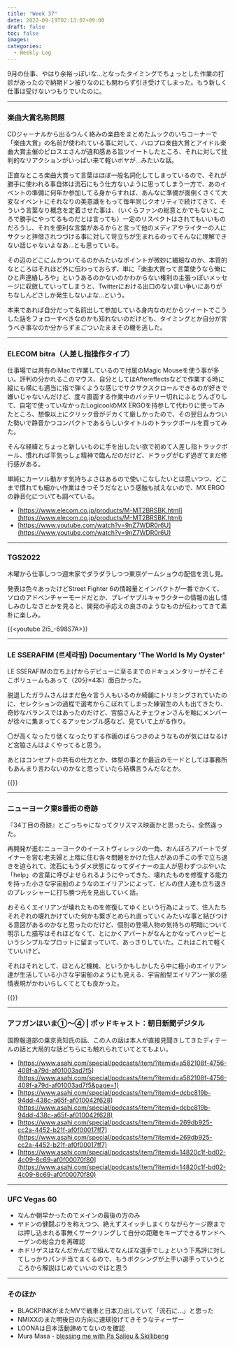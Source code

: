 ```yaml
---
title: "Week 37"
date: 2022-09-19T02:13:07+09:00
draft: false
toc: false
images:
categories:
  - Weekly Log
---
```

9月の仕事、やはり余裕っぽいな…となったタイミングでちょっとした作業の打診があったので納期ドン被りなのにも関わらず引き受けてしまった。もう新しく仕事は受けないつもりでいたのに。

<!--more-->

---

### 楽曲大賞名称問題

CDジャーナルから出るつんく絡みの楽曲をまとめたムックのいちコーナーで「楽曲大賞」の名前が使われている事に対して、ハロプロ楽曲大賞とアイドル楽曲大賞主催のピロスエさんが違和感ある旨ツイートしたところ、それに対して批判的なリアクションがいっぱい来て軽いボヤが…みたいな話。

正直なところ楽曲大賞って言葉はほぼ一般名詞化してしまっているので、それが勝手に使われる事自体は流石にもう仕方ないように思ってしまう一方で、あのイベントの準備に何年か参加してる身からすれば、あんなに準備が面倒くさくて大変なイベントにそれなりの美意識をもって毎年同じクオリティで続けてきて、そういう言葉なり概念を定着させた事は、（いくらファンの総意とかでもないところで勝手にやってるものだとは言っても）一定のリスペクトはされてもいいものだろうし、それを便利な言葉があるからと言って他のメディアやライターの人にサクッと拝借されつづける事に対して苛立ちが生まれるのってそんなに理解できない話じゃないよなあ…とも思っている。

その辺のどこにムカついてるのかみたいなポイントが微妙に繊細なのか、本質的なところはそれほど外に伝わっておらず、単に「楽曲大賞って言葉使うなら俺にひと声連絡しろや」というあるのかないのかわからない権利の主張っぽいメッセージに収斂していってしまうと、Twitterにおける出口のない言い争いにありがちなしんどさしか発生しないよな…という。

本来であれば自分だって名前出して参加している身内なのだからツイートでこうした話をフォローすべきなのかも知れないのだけども、タイミングとか自分が言うべき事なのか分からずまごついたままその機を逃した。

---

### ELECOM bitra（人差し指操作タイプ）

仕事場では共有のiMacで作業しているので付属のMagic Mouseを使う事が多い。評判の分かれるこのマウス、自分としてはAftereffectsなどで作業する時に縦にも横にも適当に指で弾くような感じでサクサクスクロールできるのが好きで嫌いじゃないんだけど、度々直面する作業中のバッテリー切れにふとうんざりして、自宅で使っていなかったLogicoolのMX ERGOを持参して代わりに使ってみたところ、想像以上にクリック音がデカくて厳しかったので、その翌日ムカついた勢いで静音かつコンパクトであるらしいタイトルのトラックボールを買ってみた。

そんな経緯とちょっと新しいものに手を出したい欲で初めて人差し指トラックボール、慣れれば平気っしょ精神で臨んだのだけど、ドラッグがむず過ぎてまだ修行感がある。

単純にカーソル動かす気持ちよさはあるので使いこなしたいとは思いつつ、どこまで慣れても細かい作業はきつそうだなという感触も拭えないので、MX ERGOの静音化についても調べている。

- [https://www.elecom.co.jp/products/M-MT2BRSBK.html](https://www.elecom.co.jp/products/M-MT2BRSBK.html)
- [https://www.youtube.com/watch?v=9nZ7WDR0r6U](https://www.youtube.com/watch?v=9nZ7WDR0r6U)

---

### TGS2022

木曜から仕事しつつ週末家でダラダラしつつ東京ゲームショウの配信を流し見。

発表は色々あったけどStreet Fighter 6の情報量とインパクトが一番でかくて、ソロのアドベンチャーモードだとか、プレイヤブルキャラクターの情報の出し惜しみのしなさとかを見ると、開発の手応えの良さのようなものが伝わってきて素朴に楽しみ。

{{<youtube 2i5_-698S7A>}}

---

### **LE SSERAFIM (르세라핌) Documentary 'The World Is My Oyster'**

LE SSERAFIMの立ち上げからデビューに至るまでのドキュメンタリーがそこそこボリュームもあって（20分×4本）面白かった。

脱退したガラムさんはまだ色々言う人もいるのか綺麗にトリミングされていたのに、セレクションの過程で選考からこぼれてしまった練習生の人も出てきたり、奇妙なバランスではあったのだけど、宮脇さんとチェウォンさんを軸にメンバーが徐々に集まってくるアッセンブル感など、見ていて上がる作り。

〇が高くなったり低くなったりする作画のばらつきのようなものが気にはなるけど宮脇さんはよくやってると思う。

あとはコンセプトの共有の仕方とか、体型の事とか最近のモードとしては事務所もあんまり言わないのかなと思っていたら結構言うんだなとか。

{{<youtube mjcJOJkNPRw>}}

---

### ニューヨーク東8番街の奇跡

『34丁目の奇跡』とごっちゃになってクリスマス映画かと思ったら、全然違った。

再開発が進むニューヨークのイーストヴィレッジの一角、おんぼろアパートでダイナーを営む老夫婦と上階に住む各々問題をかけた住人があの手この手で立ち退きを迫られて、流石にもうダメ状態になってダイナーの主人が思わずつぶやいた「help」の言葉に呼びよせられるようにやってきた、壊れたものを修復する能力を持った小さな宇宙船のようなのエイリアンによって、ビルの住人達も立ち退きのプレッシャーに打ち勝つ光を見出していく話。

おそらくエイリアンが壊れたものを修復してゆくという行為によって、住人たちそれぞれの壊れかけていた何かも繋ぎとめられ直っていくみたいな事と結びつける意図があるのかなと思ったのだけど、個別の登場人物の気持ちの明暗について明示した描写はそれほどなくて、とにかくアパートがなんとかなってハッピーというシンプルなプロットに留まっていて、あっさりしていた。これはこれで軽くていいけど。

それはそれとして、ほとんど機械、というかもしかしたら中に極小のエイリアン達が生活している小さな宇宙船のようにも見える、宇宙船型エイリアン一家の感情表現がかわいらしくてとても良かった。

{{<youtube ASWO43n3QkQ>}}

---

### アフガンはいま①～④ | ポッドキャスト：朝日新聞デジタル

国際報道部の乗京真知氏の話、この人の話は本人が直接見聞きしてきたディテールの話と大局的な話どちらにも触れられていてとてもよい。

- [https://www.asahi.com/special/podcasts/item/?itemid=a582108f-4756-408f-a79d-af01003ad7f5](https://www.asahi.com/special/podcasts/item/?itemid=a582108f-4756-408f-a79d-af01003ad7f5&page=1)
- [https://www.asahi.com/special/podcasts/item/?itemid=dcbc819b-94dd-438c-a65f-af010042f628](https://www.asahi.com/special/podcasts/item/?itemid=dcbc819b-94dd-438c-a65f-af010042f628)
- [https://www.asahi.com/special/podcasts/item/?itemid=269db925-cc2a-4452-b21f-af0f00017ff7](https://www.asahi.com/special/podcasts/item/?itemid=269db925-cc2a-4452-b21f-af0f00017ff7)
- [https://www.asahi.com/special/podcasts/item/?itemid=14820c1f-bd02-4c09-8c69-af0f00070f80](https://www.asahi.com/special/podcasts/item/?itemid=14820c1f-bd02-4c09-8c69-af0f00070f80)

---

### UFC Vegas 60

- なんか朝早かったのでメインの最後の方のみ
- ヤドンの健闘ぶりを称えつつ、絶えずスイッチしまくりながらケージ際までは押し込まれる事無くサークリングして自分の距離をキープできるサンドヘーゲンの総合力を再確認
- ホドリゲスはなんだかんだで組んでなんぼな選手でしょという下馬評に対してしっかりパンチ当てまくるので、もうボクシングが上手い選手っていうところから解説はじめていいのではと思う

---

### そのほか

- BLACKPINKがまたMVで戦車と日本刀出していて「流石に…」と思った
- NMIXXのまた明後日の方向に速球投げてきそうなティーザー
- LOONAは日本活動諦めてないのを確認
- Mura Masa - [blessing me with Pa Salieu & Skillibeng](https://www.youtube.com/watch?v=_It5kgKuyns)

